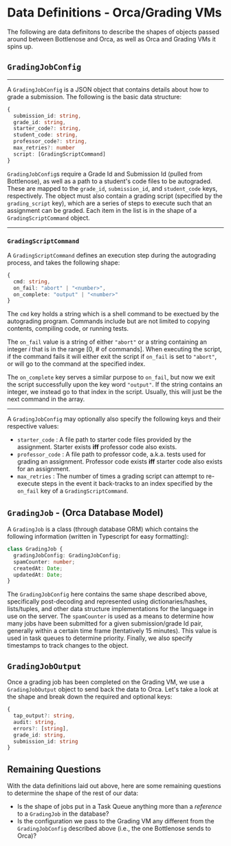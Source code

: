 # Data Definitions - Orca/Grading VMs

The following are data definitons to describe the shapes of objects passed around between Bottlenose and Orca, as well as Orca and Grading VMs it spins up.

## `GradingJobConfig`

<hr>

A `GradingJobConfig` is a JSON object that contains details about how to grade a submission. The following is the basic data structure:

```typescript
{
  submission_id: string,
  grade_id: string,
  starter_code?: string,
  student_code: string,
  professor_code?: string,
  max_retries?: number
  script: [GradingScriptCommand]
}
```

`GradingJobConfig`s require a Grade Id and Submission Id (pulled from Bottlenose), as well as a path to a student's code files to be autograded. These are mapped to the `grade_id`, `submission_id`, and `student_code` keys, respectively. The object must also contain a grading script (specified by the `grading_script` key), which are a series of steps to execute such that an assignment can be graded. Each item in the list is in the shape of a `GradingScriptCommand` object.

<hr>

### `GradingScriptCommand`

A `GradingScriptCommand` defines an execution step during the autograding process, and takes the following shape:

```typescript
{
  cmd: string,
  on_fail: "abort" | "<number>",
  on_complete: "output" | "<number>"
}
```

The `cmd` key holds a string which is a shell command to be exectued by the autograding program. Commands include but are not limited to copying contents, compiling code, or running tests.

The `on_fail` value is a string of either `"abort"` or a string containing an integer _i_ that is in the range [0, # of commands]. When executing the script, if the command fails it will either exit the script if `on_fail` is set to `"abort"`, or will go to the command at the specified index.

The `on_complete` key serves a similar purpose to `on_fail`, but now we exit the script successfully upon the key word `"output"`. If the string contains an integer, we instead go to that index in the script. Usually, this will just be the next command in the array.

<hr>

A `GradingJobConfig` may optionally also specify the following keys and their respective values:

- `starter_code` : A file path to starter code files provided by the assignment. Starter exists **iff** professor code also exists.
- `professor_code` : A file path to professor code, a.k.a. tests used for grading an assignment. Professor code exists **iff** starter code also exists for an assignment.
- `max_retries` : The number of times a grading script can attempt to re-execute steps in the event it back-tracks to an index specified by the `on_fail` key of a `GradingScriptCommand`.

## `GradingJob` - (**Orca** Database Model)

A `GradingJob` is a class (through database ORM) which contains the following information (written in Typescript for easy formatting):

```typescript
class GradingJob {
  gradingJobConfig: GradingJobConfig;
  spamCounter: number;
  createdAt: Date;
  updatedAt: Date;
}
```

The `GradingJobConfig` here contains the same shape described above, specifically post-decoding and represented using dictionaries/hashes, lists/tuples, and other data structure implementations for the language in use on the server. The `spamCounter` is used as a means to determine how many jobs have been submitted for a given submission/grade Id pair, generally within a certain time frame (tentatively 15 minutes). This value is used in task queues to determine priority. Finally, we also specify timestamps to track changes to the object.

## `GradingJobOutput`

Once a grading job has been completed on the Grading VM, we use a `GradingJobOutput` object to send back the data to Orca. Let's take a look at the shape and break down the required and optional keys:

```typescript
{
  tap_output?: string,
  audit: string,
  errors?: [string],
  grade_id: string,
  submission_id: string
}
```

## Remaining Questions

With the data definitions laid out above, here are some remaining questions to determine the shape of the rest of our data:

- Is the shape of jobs put in a Task Queue anything more than a _reference_ to a `GradingJob` in the database?
- Is the configuration we pass to the Grading VM any different from the `GradingJobConfig` described above (i.e., the one Bottlenose sends to Orca)?
